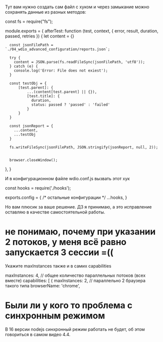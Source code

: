 ###
Тут вам нужно создать сам файл с хуком и через замыкание можно сохранять данные из разных методов:

const fs = require("fs");

module.exports = {
  afterTest: function (test, context, { error, result, duration, passed, retries }) {
      let content = {}

      const jsonFilePath = `./04_wdio_advanced_configuration/reports.json`;

      try {
        content = JSON.parse(fs.readFileSync(jsonFilePath, 'utf8'));
      } catch (e) {
        console.log('Error: File does not exiest');
      }

      const testObj = {
          [test.parent]: {
              ...(content[test.parent] || {}),
              [test.title]: {
                duration,
                status: passed ? 'passed' : 'failed'
              }
          }
      }

      const jsonReport = {
        ...content,
        ...testObj
      }

      fs.writeFileSync(jsonFilePath, JSON.stringify(jsonReport, null, 2));


      browser.closeWindow();
  },
}

И в конфигурационном файле wdio.conf.js вызвать этот хук

const hooks = require('./hooks');

exports.config = {
    /* остальные конфигурации */
    ...hooks,
}


Но вам плюсик за ваше решение. ДЗ я принимаю, а это исправление оставляю в качестве самостоятельной работы.

# не понимаю, почему при указании 2 потоков, у меня всё равно запускается 3 сессии =((

Укажите maxInstances также и в самих capabilities

maxInstances: 4, // общее количество параллельных потоков (всех вместе)
capabilities: [
    {
      maxInstances: 2, // параллельно 2 браузера такого типа
      browserName: 'chrome',



# Были ли у кого то проблема с синхронным режимом
В 16 версии nodejs синхронный режим работать не будет, об этом говориться в самом видео 4.4.
